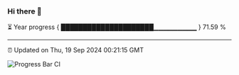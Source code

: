 ### Hi there 👋

⏳ Year progress { █████████████████████▁▁▁▁▁▁▁▁▁ } 71.59 %

---

⏰ Updated on Thu, 19 Sep 2024 00:21:15 GMT

![Progress Bar CI](https://github.com/liununu/liununu/workflows/Progress%20Bar%20CI/badge.svg)
